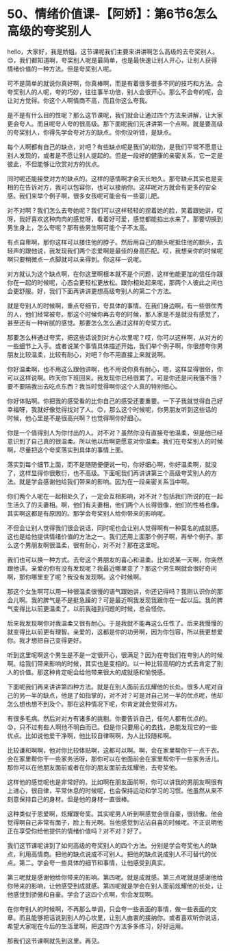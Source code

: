 # 50、情绪价值课-【阿娇】：第6节6怎么高级的夸奖别人

hello，大家好，我是娇姐。这节课呢我们主要来讲讲啊怎么高级的去夸奖别人。😊，我们都知道啊，夸奖别人呢是最简单，也是最快速让别人开心，让别人获得情绪价值的一种方法。但是夸奖别人呢。

可不是简单的就说你真好啊，你真棒啊，而是有着很多很多不同的技巧和方法。会夸奖别人的人呢，夸的巧妙，往往事半功倍，别人会很开心。那么不会夸的呢，会让对方觉得。你这个人啊情商不高，而且你这么夸我。

是不是有什么目的性呢？那么这节课呢，我们就会让通过四个方法来讲解，让大家更会夸人。而且呢夸人夸的很高级。那下面呢我们先讲讲第一个点啊。就是要高级的夸奖别人，你得先学会夸对方的缺点。你你没听错，是缺点。

每个人啊都有自己的缺点，对吧？有些缺点呢是我们的软肋，是我们平常不愿意让别人发现的，或者是不愿让别人提起的。但是一段好的健康的亲密关系，它一定是彼此，不但能够让欣赏对方的优点。

同时呢还能接受对方的缺点的。这样的感情啊才会天长地久。那夸缺点其实也是变相的在告诉对方，我可以包容你，也可以接纳你。这样呢对方就会有更多的安全感。我们来举个例子啊，很多女孩呢可能会有一些婴儿肥。

对不对啊？我们怎么去夸她呢？我们可以这样轻轻的捏着她的脸，笑着跟她讲，哎呀，我好喜欢这种肉肉的感觉呀，看着好可爱，感觉都能掐出水来了。那要切换到男生身上，怎么夸呢？那有些男生啊可能个子不太高。

有点自卑啊，那你这样可以搂住他的脖子。然后用自己的额头呢抵住他的额头，去轻声的跟他说，我发现我们两个恋爱啊是最佳的身高匹配。哎，我想亲你的时候呢啊只要稍微点一点脚就可以亲得到。你这样一说呢。

对方就认为这个缺点啊，在你这里啊根本就不是个问题，这样他能更加的信任你跟你在一起的时候呢，心态会更轻松更放松。跟你相处起来呢，那两个人彼此之间也会更舒服。好，我们下面再讲讲更想高级夸别人的第二个方法。

就是夸别人的时候啊，重点夸细节，夸具体的事情。在我们身边啊，有一些很优秀的人，他们经常被夸。那这个时候你再去夸的时候，那人家是不是就没有感觉了，甚至还有一种听腻的感觉。那要怎么怎么通过这样的夸奖方式。

那要怎么样通过夸奖，把这些话说到对方心坎里呢？哎，你可以这样啊，从对方的一些细节上入手。或者说某个事情具体描述开始，我们举个例子啊，你很想夸你男朋友比较温柔，比较有耐心，对吧？你不用直接上来就说啊。

你好温柔啊，也不用这么跟他讲啊，也不用说你真有耐心，嗯，这样显得很俗，你可以这样说啊。昨天你下班回来。我发现你已经很累了。可是你还是问我饿不饿？要不要陪我出去吃点东西？我当时觉得啊你这个人真的特别细心。

你好体贴啊。你把我的感受看的比你自己的感受还要重要。一下子我就觉得自己好幸福呀，我就好像觉得找对了人。😊，那么这个时候呢，你男朋友听到这些话的时候，他心里是不是很高兴啊？也觉得啊你好细心。

你是一个值得别人为你付出的人。对不对？虽然你没有直接夸他温柔，但是他已经意识到了自己真的很温柔。所以他以后啊更愿意对你温柔。我们在夸奖别人的时候啊，尽量把这个夸奖落实到具体的事情上面。

落实到每个细节上面，而不是随随便便说一句，你好细心啊，你好温柔啊，就没了，这样显得你很敷衍，也不高级。下面呢我们再讲讲第三个高级夸奖别人的方法。就是学会感谢他给我们带来的影响。因为在一段亲密关系当中啊。

你们两个人呢在一起相处久了，一定会互相影响，对不对？包括我们所说的在一起生活久了的夫妻相。啊，他们有夫妻相，他们两个人长得很像，他们的性格也像。其实啊这都是有原因的。那学会夸奖别人给你带来的影响呢。

不但会让别人觉得我们很会说话，同时呢也会让别人觉得啊有一种莫名的成就感。这也是给他提供情绪价值的方法之一。我们还用上面那个例子啊，再举个例子。那么这个男朋友啊很温柔，很有耐心，对不对？那在这里呢。

我们也可以换一种方式。去夸这个男朋友的喜心和温柔。比如说某一天啊，你突然跟他讲。亲爱的你有没有发现呢？我最近哪里变了？那这个男生啊就会很好奇问啊，那你哪里变了呢？我没有发现啊。这个时候啊。

那这个女生啊可以用一种很温柔很慢的语气跟她讲，你还记得吗？我刚认识你的那会儿啊。我的脾气是不是挺急躁的？可是最近啊我发现我跟你在一起以后。我的脾气变得比以前更温柔了。以前我碰到问题的时候，总会怪你。

后来我发现啊你对我温柔又很有耐心。于是我就不能再这么任性了。后来我慢慢的就变得比以前更有理智。亲爱的，这都是你的功劳啊，因为你包容，所以我更想爱你。我才想把自己变得更好。

听到这里呢啊这个男生是不是一定很开心，很满足？因为在夸我们在夸别人的时候啊。给我们带来影响的时候，其实也是变相的。以一种比较高明的方式去肯定了别人的价值。那这种肯定呢会给他带来很大的成就感和愉悦感。

下面呢我们再来讲讲第四种方法。就是在别人面前去炫耀他的长处。很多人呢对自己的另一半的缺点，他是了如指掌的，对不对？可是对自己另一半的优点呢，他却怎么想也想不到及个。那在这种情况下呢，你肯定就会觉得对方。

有很多毛病。然后对对方有诸多的挑剔。你要告诉自己，任何人都有优点的。😡，只不过有些人啊他不明白而已。但是你只要用心的去找，总能发现它的一些优点。比如说他爱干净啊，他比较自律啊啊，为人比较随和啊。

比较谦和啊啊，他对你比较体贴啊，这都可以啊。啊，会在家里帮你干一点干衣。会在家里帮你干一些家务活呀，那你可以在他面前会在家里帮你干一些家务活儿。那你可以在他朋友面前或者在你的朋友面前去炫耀他，去夸奖他。

这样他的感觉呢也是非常好的。比如啊在朋友面前啊，你可以讲我的男朋友啊很有上进心，很自律，平常休息的时候呢，也会保持运动和学习的习惯。他虽然从来不刻意保持自己的身材。但是他的身材一直很棒。

这种类似于恩爱啊，炫耀跟夸奖。其实呢男人听到啊感觉会很自豪，很骄傲。他会觉得啊自己非常有面子，脸上有光啊。当他感觉到沾沾自喜的时候呢。不正说明他正在享受你给他提供的情绪价值吗？对不对？好了。

我们这节课呢讲到了如何高级的夸奖别人的四个方法。分别是学会夸奖他人的缺点，利用高情商。把他的缺点说成不可别人。把他的缺点说成别人不可替代的优点。第二。学会夸一些具体的细节和事情，让他感受到真实。

第三呢就是感谢他给你带来的影响。第四呢。就是成就感。第三点呢就是感谢他给你带来的影响，让他感受到成就感。第四呢就是学会在别人面前炫耀他的长处，让他感觉到骄傲和自豪。学会了这四个点啊，你会发现啊。

在你夸别人的时候啊，不再那么单调，只会夸一些表面的事情，做一些表面的文章。而且能够把话说到别人的心坎里，让别人由衷的接纳你。或者喜欢听你说话，希望大家呢在今后的生活里啊，把这四个方法多多练习，好好运用。

那我们这节课啊就先到这里。再见。